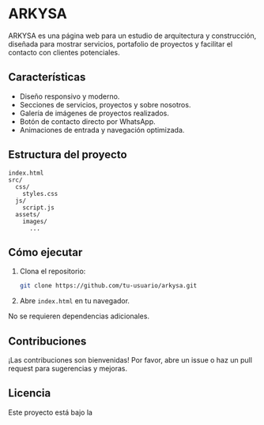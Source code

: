 # ARKYSA

ARKYSA es una página web para un estudio de arquitectura y construcción, diseñada para mostrar servicios, portafolio de proyectos y facilitar el contacto con clientes potenciales.

## Características

- Diseño responsivo y moderno.
- Secciones de servicios, proyectos y sobre nosotros.
- Galería de imágenes de proyectos realizados.
- Botón de contacto directo por WhatsApp.
- Animaciones de entrada y navegación optimizada.

## Estructura del proyecto

```
index.html
src/
  css/
    styles.css
  js/
    script.js
  assets/
    images/
      ...
```

## Cómo ejecutar

1. Clona el repositorio:
   ```sh
   git clone https://github.com/tu-usuario/arkysa.git
   ```
2. Abre `index.html` en tu navegador.

No se requieren dependencias adicionales.

## Contribuciones

¡Las contribuciones son bienvenidas! Por favor, abre un issue o haz un pull request para sugerencias y mejoras.

## Licencia

Este proyecto está bajo la